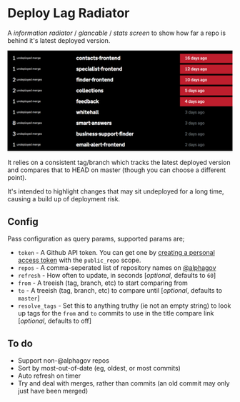 # Deploy Lag Radiator

A _information radiator_ / _glancable_ / _stats screen_ to show how far a repo is behind it's latest deployed version.

![A  Case Study](docs/screenshot.png)

It relies on a consistent tag/branch which tracks the latest deployed version and compares that to HEAD on master (though you can choose a different point).

It's intended to highlight changes that may sit undeployed for a long time, causing a build up of deployment risk.

## Config

Pass configuration as query params, supported params are;

* `token` - A Github API token. You can get one by [creating a personal access token](https://github.com/settings/tokens/new) with the `public_repo` scope.
* `repos` - A comma-seperated list of repository names on [@alphagov](https://github.com/alphagov)
* `refresh` - How often to update, in seconds [_optional_, defaults to `60`]
* `from` - A treeish (tag, branch, etc) to start comparing from
* `to` - A treeish (tag, branch, etc) to compare until [_optional_, defaults to `master`]
* `resolve_tags` - Set this to anything truthy (ie not an empty string) to look up tags for the `from` and `to` commits to use in the title compare link [_optional_, defaults to off]

## To do

* Support non-@alphagov repos
* Sort by most-out-of-date (eg, oldest, or most commits)
* Auto refresh on timer
* Try and deal with merges, rather than commits (an old commit may only just have been merged)
